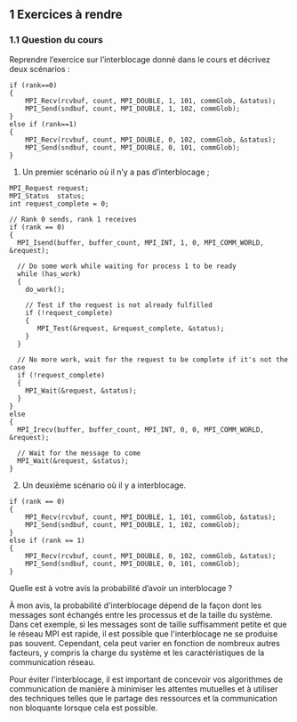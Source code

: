## 1 Exercices à rendre
### 1.1 Question du cours
Reprendre l’exercice sur l’interblocage donné dans le cours et décrivez deux scénarios :

```
if (rank==0)
{
    MPI_Recv(rcvbuf, count, MPI_DOUBLE, 1, 101, commGlob, &status);
    MPI_Send(sndbuf, count, MPI_DOUBLE, 1, 102, commGlob);
}
else if (rank==1)
{
    MPI_Recv(rcvbuf, count, MPI_DOUBLE, 0, 102, commGlob, &status);
    MPI_Send(sndbuf, count, MPI_DOUBLE, 0, 101, commGlob);
}
```

1. Un premier scénario où il n’y a pas d’interblocage ;
```
MPI_Request request;
MPI_Status  status;
int request_complete = 0;

// Rank 0 sends, rank 1 receives
if (rank == 0)
{
  MPI_Isend(buffer, buffer_count, MPI_INT, 1, 0, MPI_COMM_WORLD, &request);

  // Do some work while waiting for process 1 to be ready
  while (has_work)
  {
    do_work();

    // Test if the request is not already fulfilled
    if (!request_complete)
    {
       MPI_Test(&request, &request_complete, &status);
    }
  }

  // No more work, wait for the request to be complete if it's not the case
  if (!request_complete)
  {
    MPI_Wait(&request, &status);
  }
}
else
{
  MPI_Irecv(buffer, buffer_count, MPI_INT, 0, 0, MPI_COMM_WORLD, &request);

  // Wait for the message to come
  MPI_Wait(&request, &status);
}
```

2. Un deuxième scénario où il y a interblocage.
```
if (rank == 0)
{
    MPI_Recv(rcvbuf, count, MPI_DOUBLE, 1, 101, commGlob, &status);
    MPI_Send(sndbuf, count, MPI_DOUBLE, 1, 102, commGlob);
}
else if (rank == 1)
{
    MPI_Recv(rcvbuf, count, MPI_DOUBLE, 0, 102, commGlob, &status);
    MPI_Send(sndbuf, count, MPI_DOUBLE, 0, 101, commGlob);
}
```

Quelle est à votre avis la probabilité d’avoir un interblocage ?

À mon avis, la probabilité d'interblocage dépend de la façon dont les messages sont échangés entre les processus et de la taille du système. Dans cet exemple, si les messages sont de taille suffisamment petite et que le réseau MPI est rapide, il est possible que l'interblocage ne se produise pas souvent. Cependant, cela peut varier en fonction de nombreux autres facteurs, y compris la charge du système et les caractéristiques de la communication réseau.

Pour éviter l'interblocage, il est important de concevoir vos algorithmes de communication de manière à minimiser les attentes mutuelles et à utiliser des techniques telles que le partage des ressources et la communication non bloquante lorsque cela est possible.